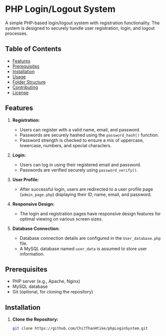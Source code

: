 # PHP Login/Logout System

A simple PHP-based login/logout system with registration functionality. The system is designed to securely handle user registration, login, and logout processes.

## Table of Contents

- [Features](#features)
- [Prerequisites](#prerequisites)
- [Installation](#installation)
- [Usage](#usage)
- [Folder Structure](#folder-structure)
- [Contributing](#contributing)
- [License](#license)

## Features

1. **Registration:**

   - Users can register with a valid name, email, and password.
   - Passwords are securely hashed using the `password_hash()` function.
   - Password strength is checked to ensure a mix of uppercase, lowercase, numbers, and special characters.

2. **Login:**

   - Users can log in using their registered email and password.
   - Passwords are verified securely using `password_verify()`.

3. **User Profile:**

   - After successful login, users are redirected to a user profile page (`admin_page.php`) displaying their ID, name, email, and password.

4. **Responsive Design:**

   - The login and registration pages have responsive design features for optimal viewing on various screen sizes.

5. **Database Connection:**
   - Database connection details are configured in the `User_database.php` file.
   - A MySQL database named `user_data` is assumed to store user information.

## Prerequisites

- PHP server (e.g., Apache, Nginx)
- MySQL database
- Git (optional, for cloning the repository)

## Installation

1. **Clone the Repository:**
   ```bash
   git clone https://github.com/ChitThanHtike/phpLoginSystem.git
   ```
